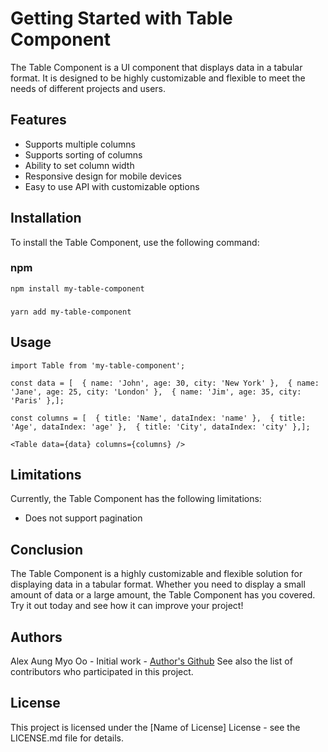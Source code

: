 # Getting Started with Table Component

The Table Component is a UI component that displays data in a tabular format. It is designed to be highly customizable and flexible to meet the needs of different projects and users.


## Features

- Supports multiple columns
- Supports sorting of columns
- Ability to set column width
- Responsive design for mobile devices
- Easy to use API with customizable options

## Installation

To install the Table Component, use the following command:

### npm
`npm install my-table-component`

###
`yarn add my-table-component`

## Usage
`import Table from 'my-table-component';`

`const data = [  { name: 'John', age: 30, city: 'New York' },  { name: 'Jane', age: 25, city: 'London' },  { name: 'Jim', age: 35, city: 'Paris' },];`

`const columns = [  { title: 'Name', dataIndex: 'name' },  { title: 'Age', dataIndex: 'age' },  { title: 'City', dataIndex: 'city' },];`

`<Table data={data} columns={columns} />`

## Limitations

Currently, the Table Component has the following limitations:

- Does not support pagination

## Conclusion

The Table Component is a highly customizable and flexible solution for displaying data in a tabular format. Whether you need to display a small amount of data or a large amount, the Table Component has you covered. Try it out today and see how it can improve your project!

## Authors
Alex Aung Myo Oo - Initial work - [Author's Github](https://www.example.com)
See also the list of contributors who participated in this project.

## License

This project is licensed under the [Name of License] License - see the LICENSE.md file for details.